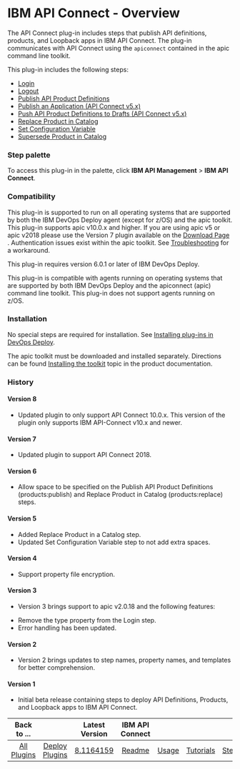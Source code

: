 
# IBM API Connect - Overview

The API Connect plug-in includes steps that publish API definitions, products, and Loopback apps in IBM API Connect. The plug-in communicates with API Connect using the `apiconnect` contained in the apic command line toolkit.

This plug-in includes the following steps:

* [Login](#login)
* [Logout](#logout)
* [Publish API Product Definitions](#publish_api_product_definitions)
* [Publish an Application (API Connect v5.x)](#publish_an_application_(api_connect_v5.x))
* [Push API Product Definitions to Drafts (API Connect v5.x)](#push_api_product_definitions_to_drafts_(api_connect_v5.x))
* [Replace Product in Catalog](#replace_product_in_catalog)
* [Set Configuration Variable](#set_configuration_variable)
* [Supersede Product in Catalog](#supersede_product_in_catalog)


### Step palette

To access this plug-in in the palette, click **IBM API Management** > **IBM API Connect**.

### Compatibility

This plug-in is supported to run on all operating systems that are supported by both the IBM DevOps Deploy agent (except for z/OS) and the apic toolkit. This plug-in supports apic v10.0.x and higher. If you are using apic v5 or apic v2018 please use the Version 7 plugin available on the [Download Page](https://urbancode.github.io/IBM-UCx-PLUGIN-DOCS/UCD/apiconnect/downloads.html) . Authentication issues exist within the apic toolkit. See [Troubleshooting](https://urbancode.github.io/IBM-UCx-PLUGIN-DOCS/UCD/apiconnect/troubleshooting.html) for a workaround.

This plug-in requires version 6.0.1 or later of IBM DevOps Deploy.

This plug-in is compatible with agents running on operating systems that are supported by both IBM DevOps Deploy and the apiconnect (apic) command line toolkit. This plug-in does not support agents running on z/OS.

### Installation

No special steps are required for installation. See [Installing plug-ins in DevOps Deploy](https://community.ibm.com/community/user/wasdevops/blogs/laurel-dickson-bull1/2022/06/13/install-plugins "Installing plug-ins in DevOps Deploy").

The apic toolkit must be downloaded and installed separately. Directions can be found [Installing the toolkit](https://www.ibm.com/support/knowledgecenter/SSMNED_5.0.0/com.ibm.apic.toolkit.doc/tapim_cli_install.html) topic in the product documentation.

### History

#### Version 8

* Updated plugin to only support API Connect 10.0.x. This version of the plugin only supports IBM API-Connect v10.x and newer.

#### Version 7

* Updated plugin to support API Connect 2018.

#### Version 6

* Allow space to be specified on the Publish API Product Definitions (products:publish) and Replace Product in Catalog (products:replace) steps.

#### Version 5

* Added Replace Product in a Catalog step.
* Updated Set Configuration Variable step to not add extra spaces.

#### Version 4

* Support property file encryption.
#### Version 3

* Version 3 brings support to apic v2.0.18 and the following features:
+ Remove the type property from the Login step.
+ Error handling has been updated.

#### Version 2

* Version 2 brings updates to step names, property names, and templates for better comprehension.

#### Version 1

* Initial beta release containing steps to deploy API Definitions, Products, and Loopback apps to IBM API Connect.

|Back to ...||Latest Version|IBM API Connect ||||||
| :---: | :---: | :---: | :---: | :---: | :---: | :---: | :---: | :---: |
|[All Plugins](../../index.md)|[Deploy Plugins](../README.md)|[8.1164159](https://raw.githubusercontent.com/UrbanCode/IBM-UCD-PLUGINS/main/files/apiconnect/ucd-apiconnect-8.1164159.zip)|[Readme](README.md)|[Usage](usage.md)|[Tutorials](tutorials.md)|[Steps](steps.md)|[Troubleshooting](troubleshooting.md)|[Downloads](downloads.md)|
